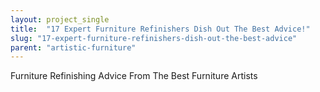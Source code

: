 ```yaml
---
layout: project_single
title:  "17 Expert Furniture Refinishers Dish Out The Best Advice!"
slug: "17-expert-furniture-refinishers-dish-out-the-best-advice"
parent: "artistic-furniture"
---
```

Furniture Refinishing Advice From The Best Furniture Artists